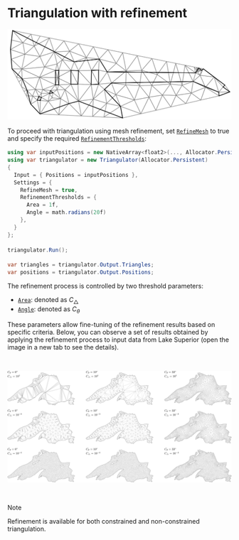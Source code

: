 # Triangulation with refinement

![guitar-light-dtr](../../images/guitar-light-dtr.svg)

To proceed with triangulation using mesh refinement, set [`RefineMesh`][refine-mesh] to true and specify the required [`RefinementThresholds`][thresholds]:

```csharp
using var inputPositions = new NativeArray<float2>(..., Allocator.Persistent);
using var triangulator = new Triangulator(Allocator.Persistent)
{
  Input = { Positions = inputPositions },
  Settings = {
    RefineMesh = true,
    RefinementThresholds = {
      Area = 1f,
      Angle = math.radians(20f)
    },
  }
};

triangulator.Run();

var triangles = triangulator.Output.Triangles;
var positions = triangulator.Output.Positions;
```

The refinement process is controlled by two threshold parameters:

- [`Area`][area]: denoted as $C_\triangle$
- [`Angle`][angle]: denoted as $C_\theta$

These parameters allow fine-tuning of the refinement results based on specific criteria.
Below, you can observe a set of results obtained by applying the refinement process to input data from Lake Superior (open the image in a new tab to see the details).

<br>

![lake-full-light](../../images/lake-full-light.png)

<br>

> [!NOTE]
> Refinement is available for both constrained and non-constrained triangulation.

[area]: xref:andywiecko.BurstTriangulator.Triangulator.RefinementThresholds.Area
[angle]: xref:andywiecko.BurstTriangulator.Triangulator.RefinementThresholds.Angle
[refine-mesh]: xref:andywiecko.BurstTriangulator.Triangulator.TriangulationSettings.RefineMesh
[thresholds]: xref:andywiecko.BurstTriangulator.Triangulator.RefinementThresholds
